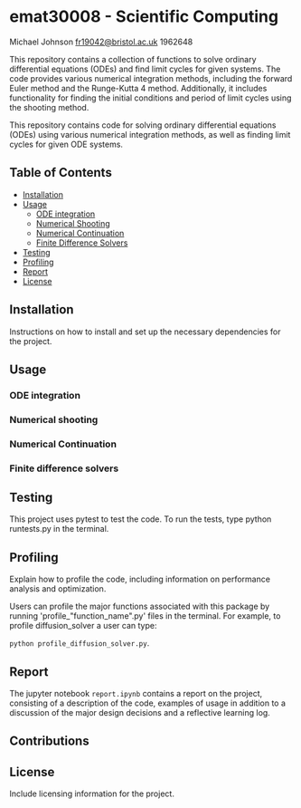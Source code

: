 # emat30008 - Scientific Computing

Michael Johnson
fr19042@bristol.ac.uk
1962648

This repository contains a collection of functions to solve ordinary differential equations (ODEs) and find limit cycles for given systems. The code provides various numerical integration methods, including the forward Euler method and the Runge-Kutta 4 method. Additionally, it includes functionality for finding the initial conditions and period of limit cycles using the shooting method.

This repository contains code for solving ordinary differential equations (ODEs) using various numerical integration methods, as well as finding limit cycles for given ODE systems.

## Table of Contents

- [Installation](#installation)
- [Usage](#usage)
  - [ODE integration](#ode-integration)
  - [Numerical Shooting](#numerical-shooting)
  - [Numerical Continuation](#numerical-continuation)
  - [Finite Difference Solvers](#finite-difference-solvers)
- [Testing](#testing)
- [Profiling](#profiling)
- [Report](#report)
- [License](#license)

## Installation

Instructions on how to install and set up the necessary dependencies for the project.

## Usage

### ODE integration

### Numerical shooting

### Numerical Continuation

### Finite difference solvers

## Testing

This project uses pytest to test the code. To run the tests, type python runtests.py in the terminal.

## Profiling

Explain how to profile the code, including information on performance analysis and optimization.

Users can profile the major functions associated with this package by running 'profile_"function_name".py' files in the terminal. For example, to profile diffusion_solver a user can type:

`python profile_diffusion_solver.py`.


## Report

The jupyter notebook `report.ipynb` contains a report on the project, consisting of a description of the code, examples of usage in addition to a discussion of the major design decisions and a reflective learning log.

## Contributions



## License

Include licensing information for the project.

